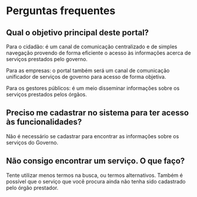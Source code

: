 Perguntas frequentes
====

Qual o objetivo principal deste portal?
----

Para o cidadão: é um canal de comunicação centralizado e de simples navegação provendo de forma eficiente o acesso às
informações acerca de serviços prestados pelo governo.

Para as empresas: o portal também será um canal de comunicação unificador de serviços de governo para acesso de forma
objetiva.

Para os gestores públicos: é um meio disseminar informações sobre os serviços prestados pelos órgãos.

Preciso me cadastrar no sistema para ter acesso às funcionalidades?
----

Não é necessário se cadastrar para encontrar as informações sobre os serviços do Governo.

Não consigo encontrar um serviço. O que faço?
----

Tente utilizar menos termos na busca, ou termos alternativos. Também é possível que o serviço que você procura ainda não
tenha sido cadastrado pelo órgão prestador.
